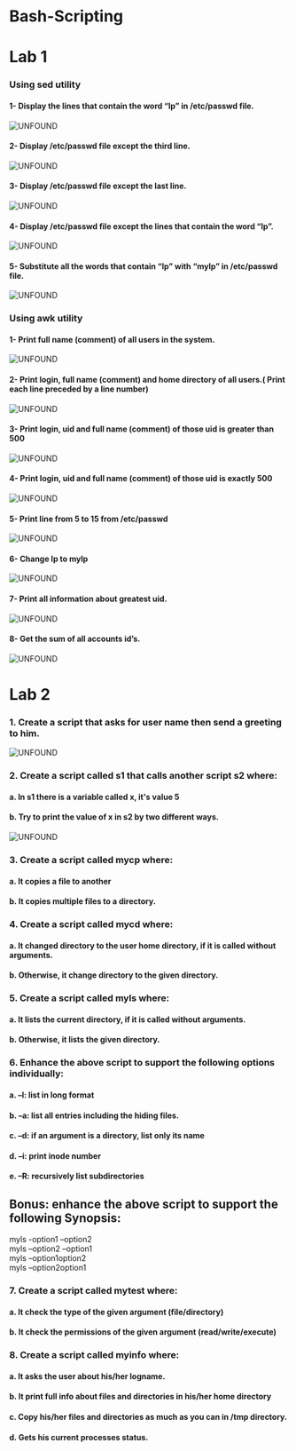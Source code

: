 # Bash-Scripting
# Lab 1

### Using sed utility
#### 1- Display the lines that contain the word “lp” in /etc/passwd file.
![UNFOUND](lap1/sed_1.png)
#### 2- Display /etc/passwd file except the third line.
![UNFOUND](lap1/sed_2.png)
#### 3- Display /etc/passwd file except the last line.
![UNFOUND](lap1/sed_3.png)
#### 4- Display /etc/passwd file except the lines that contain the word “lp”.
![UNFOUND](lap1/sed_4.png)
#### 5- Substitute all the words that contain “lp” with “mylp” in /etc/passwd file.
![UNFOUND](lap1/sed_5.png)
### Using awk utility
#### 1- Print full name (comment) of all users in the system.
![UNFOUND](lap1/awk_1.png)
#### 2- Print login, full name (comment) and home directory of all users.( Print each line preceded by a line number)
![UNFOUND](lap1/awk_2.png)
#### 3- Print login, uid and full name (comment) of those uid is greater than 500
![UNFOUND](lap1/awk_3.png)
#### 4- Print login, uid and full name (comment) of those uid is exactly 500
![UNFOUND](lap1/awk_4.png)
#### 5- Print line from 5 to 15 from /etc/passwd
![UNFOUND](lap1/awk_5.png)
#### 6- Change lp to mylp
![UNFOUND](lap1/awk_6.png)
#### 7- Print all information about greatest uid.
![UNFOUND](lap1/awk_7.png)
#### 8- Get the sum of all accounts id’s.
![UNFOUND](lap1/awk_8.png)

# Lab 2
### 1. Create a script that asks for user name then send a greeting to him.
![UNFOUND](lap1/awk_8.png)
### 2. Create a script called s1 that calls another script s2 where:
#### a. In s1 there is a variable called x, it's value 5
#### b. Try to print the value of x in s2 by two different ways.
![UNFOUND](lap1/awk_8.png)

### 3. Create a script called mycp where:
#### a. It copies a file to another
#### b. It copies multiple files to a directory.
### 4. Create a script called mycd where:
#### a. It changed directory to the user home directory, if it is called without arguments.
#### b. Otherwise, it change directory to the given directory.
### 5. Create a script called myls where:
#### a. It lists the current directory, if it is called without arguments.
#### b. Otherwise, it lists the given directory.
### 6. Enhance the above script to support the following options individually:
#### a. –l: list in long format
#### b. –a: list all entries including the hiding files.
#### c. –d: if an argument is a directory, list only its name
#### d. –i: print inode number
#### e. –R: recursively list subdirectories
## Bonus: enhance the above script to support the following Synopsis:
myls -option1 –option2\
myls –option2 –option1\
myls –option1option2\
myls –option2option1
### 7. Create a script called mytest where:
#### a. It check the type of the given argument (file/directory)
#### b. It check the permissions of the given argument (read/write/execute)
### 8. Create a script called myinfo where:
#### a. It asks the user about his/her logname.
#### b. It print full info about files and directories in his/her home directory
#### c. Copy his/her files and directories as much as you can in /tmp directory.
#### d. Gets his current processes status.
